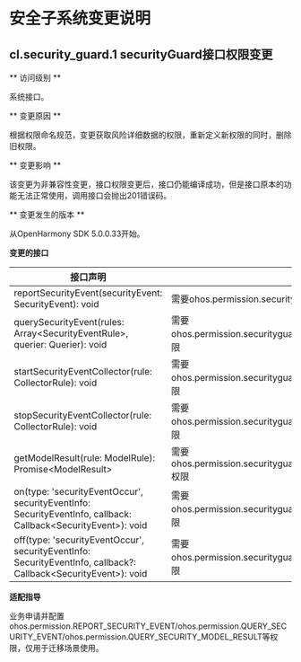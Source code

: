 # 安全子系统变更说明

## cl.security_guard.1 securityGuard接口权限变更

** 访问级别 **

系统接口。

** 变更原因 **

根据权限命名规范，变更获取风险详细数据的权限，重新定义新权限的同时，删除旧权限。

** 变更影响 **

该变更为非兼容性变更，接口权限变更后，接口仍能编译成功，但是接口原本的功能无法正常使用，调用接口会抛出201错误码。

** 变更发生的版本 **

从OpenHarmony SDK 5.0.0.33开始。

**变更的接口**

| 接口声明 | 变更前 | 变更后 |
| ------- | ----- | ------ |
| reportSecurityEvent(securityEvent: SecurityEvent): void | 需要ohos.permission.securityguard.REPORT_SECURITY_INFO权限 | 需要ohos.permission.REPORT_SECURITY_EVENT权限 |
| querySecurityEvent(rules: Array&lt;SecurityEventRule&gt;, querier: Querier): void | 需要ohos.permission.securityguard.REQUEST_SECURITY_EVENT_INFO权限 | 需要ohos.permission.QUERY_SECURITY_EVENT权限 |
| startSecurityEventCollector(rule: CollectorRule): void | 需要ohos.permission.securityguard.REQUEST_SECURITY_EVENT_INFO权限 | 需要ohos.permission.QUERY_SECURITY_EVENT权限 |
| stopSecurityEventCollector(rule: CollectorRule): void | 需要ohos.permission.securityguard.REQUEST_SECURITY_EVENT_INFO权限 | 需要ohos.permission.QUERY_SECURITY_EVENT权限 |
| getModelResult(rule: ModelRule): Promise&lt;ModelResult&gt; | 需要ohos.permission.securityguard.REQUEST_SECURITY_MODEL_RESULT权限 | 需要ohos.permission.QUERY_SECURITY_MODEL_RESULT权限 |
| on(type: 'securityEventOccur', securityEventInfo: SecurityEventInfo, callback: Callback&lt;SecurityEvent&gt;): void | 需要ohos.permission.securityguard.REQUEST_SECURITY_EVENT_INFO权限 | 需要ohos.permission.QUERY_SECURITY_EVENT权限 |
| off(type: 'securityEventOccur', securityEventInfo: SecurityEventInfo, callback?: Callback&lt;SecurityEvent&gt;): void | 需要ohos.permission.securityguard.REQUEST_SECURITY_EVENT_INFO权限 | 需要ohos.permission.QUERY_SECURITY_EVENT权限 |

**适配指导**

业务申请并配置ohos.permission.REPORT_SECURITY_EVENT/ohos.permission.QUERY_SECURITY_EVENT/ohos.permission.QUERY_SECURITY_MODEL_RESULT等权限，仅用于迁移场景使用。